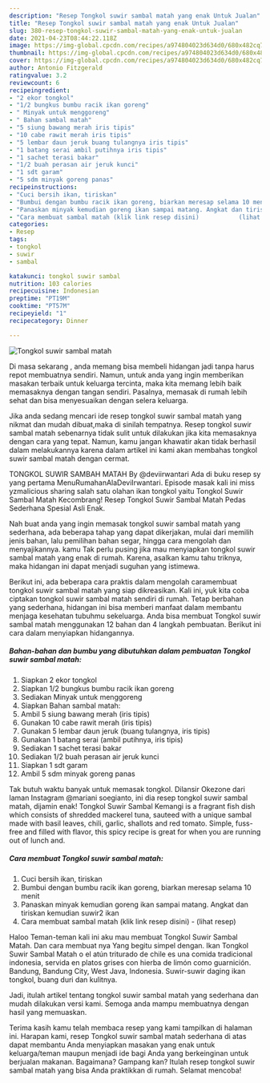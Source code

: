 ```yaml
---
description: "Resep Tongkol suwir sambal matah yang enak Untuk Jualan"
title: "Resep Tongkol suwir sambal matah yang enak Untuk Jualan"
slug: 380-resep-tongkol-suwir-sambal-matah-yang-enak-untuk-jualan
date: 2021-04-23T08:44:22.118Z
image: https://img-global.cpcdn.com/recipes/a974804023d634d0/680x482cq70/tongkol-suwir-sambal-matah-foto-resep-utama.jpg
thumbnail: https://img-global.cpcdn.com/recipes/a974804023d634d0/680x482cq70/tongkol-suwir-sambal-matah-foto-resep-utama.jpg
cover: https://img-global.cpcdn.com/recipes/a974804023d634d0/680x482cq70/tongkol-suwir-sambal-matah-foto-resep-utama.jpg
author: Antonio Fitzgerald
ratingvalue: 3.2
reviewcount: 6
recipeingredient:
- "2 ekor tongkol"
- "1/2 bungkus bumbu racik ikan goreng"
- " Minyak untuk menggoreng"
- " Bahan sambal matah"
- "5 siung bawang merah iris tipis"
- "10 cabe rawit merah iris tipis"
- "5 lembar daun jeruk buang tulangnya iris tipis"
- "1 batang serai ambil putihnya iris tipis"
- "1 sachet terasi bakar"
- "1/2 buah perasan air jeruk kunci"
- "1 sdt garam"
- "5 sdm minyak goreng panas"
recipeinstructions:
- "Cuci bersih ikan, tiriskan"
- "Bumbui dengan bumbu racik ikan goreng, biarkan meresap selama 10 menit"
- "Panaskan minyak kemudian goreng ikan sampai matang. Angkat dan tiriskan kemudian suwir2 ikan"
- "Cara membuat sambal matah (klik link resep disini)           (lihat resep)"
categories:
- Resep
tags:
- tongkol
- suwir
- sambal

katakunci: tongkol suwir sambal 
nutrition: 103 calories
recipecuisine: Indonesian
preptime: "PT19M"
cooktime: "PT57M"
recipeyield: "1"
recipecategory: Dinner

---
```



![Tongkol suwir sambal matah](https://img-global.cpcdn.com/recipes/a974804023d634d0/680x482cq70/tongkol-suwir-sambal-matah-foto-resep-utama.jpg)

Di masa  sekarang , anda memang bisa membeli hidangan jadi tanpa harus repot membuatnya sendiri. Namun, untuk anda yang ingin memberikan masakan terbaik untuk keluarga tercinta, maka kita memang lebih baik memasaknya dengan tangan sendiri. Pasalnya, memasak di rumah lebih sehat dan bisa menyesuaikan dengan selera keluarga.

Jika anda sedang mencari ide resep tongkol suwir sambal matah yang nikmat dan mudah dibuat,maka di sinilah tempatnya. Resep tongkol suwir sambal matah  sebenarnya tidak sulit untuk dilakukan jika kita memasaknya dengan cara yang tepat. Namun, kamu jangan khawatir akan tidak berhasil dalam melakukannya 
karena dalam artikel ini kami akan membahas tongkol suwir sambal matah dengan cermat.  

TONGKOL SUWIR SAMBAH MATAH By @deviirwantari Ada di buku resep sy yang pertama MenuRumahanAlaDeviIrwantari. Episode masak kali ini miss yzmalicious sharing salah satu olahan ikan tongkol yaitu Tongkol Suwir Sambal Matah Kecombrang! Resep Tongkol Suwir Sambal Matah Pedas Sederhana Spesial Asli Enak.

Nah buat anda yang ingin memasak tongkol suwir sambal matah yang sederhana, ada beberapa tahap yang dapat dikerjakan, mulai dari memilih jenis bahan, lalu pemilihan bahan segar, hingga cara mengolah dan menyajikannya. kamu Tak perlu pusing jika mau menyiapkan tongkol suwir sambal matah yang enak di rumah. Karena, asalkan kamu  tahu triknya, maka hidangan ini dapat menjadi suguhan yang istimewa.

Berikut ini, ada beberapa cara praktis  dalam mengolah caramembuat tongkol suwir sambal matah yang siap dikreasikan. Kali ini, yuk kita coba ciptakan tongkol suwir sambal matah sendiri di rumah. Tetap berbahan yang sederhana, hidangan ini bisa memberi manfaat dalam membantu menjaga kesehatan tubuhmu sekeluarga. Anda bisa membuat Tongkol suwir sambal matah menggunakan 12 bahan dan 4 langkah pembuatan. Berikut ini cara dalam menyiapkan hidangannya.

<!--inarticleads1-->

##### Bahan-bahan dan bumbu yang dibutuhkan dalam pembuatan Tongkol suwir sambal matah:

1. Siapkan 2 ekor tongkol
1. Siapkan 1/2 bungkus bumbu racik ikan goreng
1. Sediakan  Minyak untuk menggoreng
1. Siapkan  Bahan sambal matah:
1. Ambil 5 siung bawang merah (iris tipis)
1. Gunakan 10 cabe rawit merah (iris tipis)
1. Gunakan 5 lembar daun jeruk (buang tulangnya, iris tipis)
1. Gunakan 1 batang serai (ambil putihnya, iris tipis)
1. Sediakan 1 sachet terasi bakar
1. Sediakan 1/2 buah perasan air jeruk kunci
1. Siapkan 1 sdt garam
1. Ambil 5 sdm minyak goreng panas


Tak butuh waktu banyak untuk memasak tongkol. Dilansir Okezone dari laman Instagram @mariani soegianto, ini dia resep tongkol suwir sambal matah, dijamin enak! Tongkol Suwir Sambal Kemangi is a fragrant fish dish which consists of shredded mackerel tuna, sauteed with a unique sambal made with basil leaves, chili, garlic, shallots and red tomato. Simple, fuss-free and filled with flavor, this spicy recipe is great for when you are running out of lunch and. 

<!--inarticleads2-->

##### Cara membuat Tongkol suwir sambal matah:

1. Cuci bersih ikan, tiriskan
1. Bumbui dengan bumbu racik ikan goreng, biarkan meresap selama 10 menit
1. Panaskan minyak kemudian goreng ikan sampai matang. Angkat dan tiriskan kemudian suwir2 ikan
1. Cara membuat sambal matah (klik link resep disini) -           (lihat resep)


Haloo Teman-teman kali ini aku mau membuat Tongkol Suwir Sambal Matah. Dan cara membuat nya Yang begitu simpel dengan. Ikan Tongkol Suwir Sambal Matah o el atún triturado de chile es una comida tradicional indonesia, servida en platos grises con hierba de limón como guarnición. Bandung, Bandung City, West Java, Indonesia. Suwir-suwir daging ikan tongkol, buang duri dan kulitnya. 

Jadi, itulah artikel tentang  tongkol suwir sambal matah  yang sederhana dan mudah dilakukan versi kami. Semoga anda mampu membuatnya dengan hasil yang memuaskan. 

Terima kasih kamu telah membaca resep yang kami tampilkan di halaman ini. Harapan kami, resep  Tongkol suwir sambal matah sederhana di atas dapat membantu Anda menyiapkan masakan yang enak untuk keluarga/teman maupun menjadi ide bagi Anda yang berkeinginan untuk berjualan makanan. Bagaimana? Gampang kan? Itulah resep tongkol suwir sambal matah yang bisa Anda praktikkan di rumah. Selamat mencoba!

